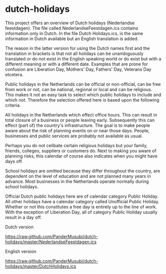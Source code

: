 dutch-holidays
==============

This project offers an overview of Dutch holidays (Nederlandse feestdagen). The file called NederlandseFeestdagen.ics contains information only in Dutch. In the file Dutch Holidays.ics, is the same information in Dutch available but an English translation is added.

The reason in the latter version for using the Dutch names first and the translation in brackets is that not all holidays can be unambiguously translated or do not exist in the English speaking world or do exist but with a different meaning or with a different date. Examples that are prone for confusion are Liberation Day, Mothers' Day, Fathers' Day, Veterans Day etcetera.

Public holidays in the Netherlands can be official or non-official, can be free from work or not, can be national, regional or local and can be religious. This makes it not an easy task to select which public holidays to include and which not. Therefore the selection offered here is based upon the following criteria.

All holidays in the Netherlands which effect office hours. This can result in total closure of a business or people leaving early. Subsequently this can effect (part of) the country's infrastructure. The goal is to make people aware about the risk of planning events on or near those days. People, businesses and public services are probably not available as usual.

Perhaps you do not celibate certain religious holidays but your family, friends, colleges, suppliers or customers do. Next to making you aware of planning risks, this calendar of course also indicates when you might have days off.

School holidays are omitted because they differ throughout the country, are dependent on the level of education and are not planned many years in advance. Most businesses in the Netherlands operate normally during school holidays.

Official Dutch public holidays here are of calendar category Public Holiday. All other holidays have a calendar category called Unofficial Public Holiday. Whether or not this constitutes a free day is entirely up to the line of work. With the exception of Liberation Day, all of category Public Holiday usually result in a day off.

Dutch version

https://raw.github.com/PanderMusubi/dutch-holidays/master/NederlandseFeestdagen.ics

English version

https://raw.github.com/PanderMusubi/dutch-holidays/master/DutchHolidays.ics
